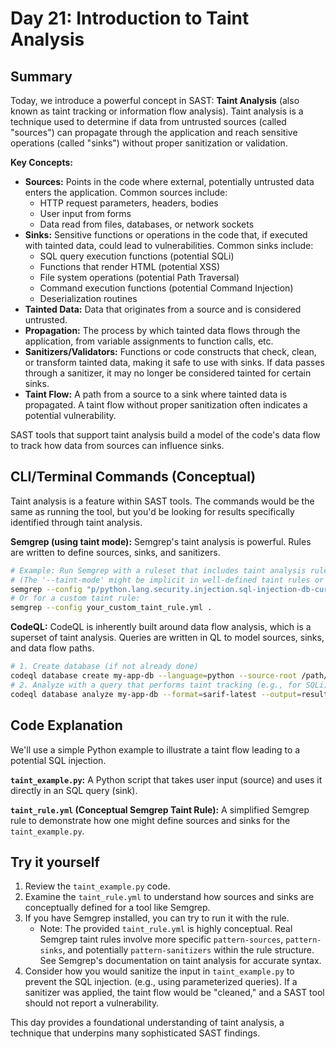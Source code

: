 # Day 21: Introduction to Taint Analysis

## Summary

Today, we introduce a powerful concept in SAST: **Taint Analysis** (also known as taint tracking or information flow analysis). Taint analysis is a technique used to determine if data from untrusted sources (called "sources") can propagate through the application and reach sensitive operations (called "sinks") without proper sanitization or validation.

**Key Concepts:**
-   **Sources:** Points in the code where external, potentially untrusted data enters the application. Common sources include:
    -   HTTP request parameters, headers, bodies
    -   User input from forms
    -   Data read from files, databases, or network sockets
-   **Sinks:** Sensitive functions or operations in the code that, if executed with tainted data, could lead to vulnerabilities. Common sinks include:
    -   SQL query execution functions (potential SQLi)
    -   Functions that render HTML (potential XSS)
    -   File system operations (potential Path Traversal)
    -   Command execution functions (potential Command Injection)
    -   Deserialization routines
-   **Tainted Data:** Data that originates from a source and is considered untrusted.
-   **Propagation:** The process by which tainted data flows through the application, from variable assignments to function calls, etc.
-   **Sanitizers/Validators:** Functions or code constructs that check, clean, or transform tainted data, making it safe to use with sinks. If data passes through a sanitizer, it may no longer be considered tainted for certain sinks.
-   **Taint Flow:** A path from a source to a sink where tainted data is propagated. A taint flow without proper sanitization often indicates a potential vulnerability.

SAST tools that support taint analysis build a model of the code's data flow to track how data from sources can influence sinks.

## CLI/Terminal Commands (Conceptual)

Taint analysis is a feature within SAST tools. The commands would be the same as running the tool, but you'd be looking for results specifically identified through taint analysis.

**Semgrep (using taint mode):**
Semgrep's taint analysis is powerful. Rules are written to define sources, sinks, and sanitizers.

```bash
# Example: Run Semgrep with a ruleset that includes taint analysis rules
# (The '--taint-mode' might be implicit in well-defined taint rules or require specific flags)
semgrep --config "p/python.lang.security.injection.sql-injection-db-cursor-execute" .
# Or for a custom taint rule:
semgrep --config your_custom_taint_rule.yml .
```

**CodeQL:**
CodeQL is inherently built around data flow analysis, which is a superset of taint analysis. Queries are written in QL to model sources, sinks, and data flow paths.

```bash
# 1. Create database (if not already done)
codeql database create my-app-db --language=python --source-root /path/to/your/project
# 2. Analyze with a query that performs taint tracking (e.g., for SQLi)
codeql database analyze my-app-db --format=sarif-latest --output=results.sarif python/ql/src/Security/CWE-089/SqlInjection.ql
```

## Code Explanation

We'll use a simple Python example to illustrate a taint flow leading to a potential SQL injection.

**`taint_example.py`:**
A Python script that takes user input (source) and uses it directly in an SQL query (sink).

**`taint_rule.yml` (Conceptual Semgrep Taint Rule):**
A simplified Semgrep rule to demonstrate how one might define sources and sinks for the `taint_example.py`.

## Try it yourself

1.  Review the `taint_example.py` code.
2.  Examine the `taint_rule.yml` to understand how sources and sinks are conceptually defined for a tool like Semgrep.
3.  If you have Semgrep installed, you can try to run it with the rule.
    *   Note: The provided `taint_rule.yml` is highly conceptual. Real Semgrep taint rules involve more specific `pattern-sources`, `pattern-sinks`, and potentially `pattern-sanitizers` within the rule structure. See Semgrep's documentation on taint analysis for accurate syntax.
4.  Consider how you would sanitize the input in `taint_example.py` to prevent the SQL injection. (e.g., using parameterized queries). If a sanitizer was applied, the taint flow would be "cleaned," and a SAST tool should not report a vulnerability.

This day provides a foundational understanding of taint analysis, a technique that underpins many sophisticated SAST findings.

